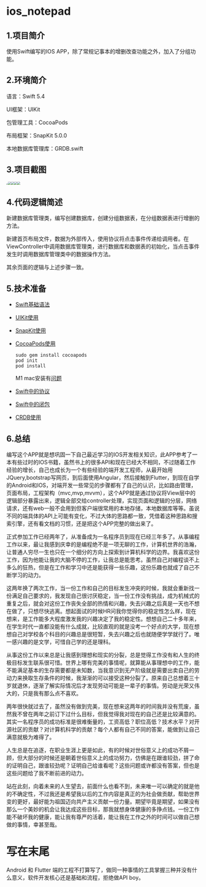 # ios_notepad

## 1.项目简介

使用Swift编写的IOS APP，除了常规记事本的增删改查功能之外，加入了分组功能。

## 2.环境简介

语言：Swift 5.4

UI框架：UIKit

包管理工具：CocoaPods

布局框架：SnapKit 5.0.0

本地数据库管理库：GRDB.swift

## 3.项目截图

<img src="https://img-blog.csdnimg.cn/56b9067b42d64e0790bd8dce4755082a.png" style="zoom: 25%;" /><img src="https://img-blog.csdnimg.cn/b9eaa8f15e22495ba23a459167b9294c.png" style="zoom: 50%;" /><img src="https://img-blog.csdnimg.cn/3f36ad8153c14385a00aba8fbce730ba.png" style="zoom:50%;" /><img src="https://img-blog.csdnimg.cn/3474e1c07636435f88409bea199596d8.png" style="zoom:50%;" /><img src="https://img-blog.csdnimg.cn/e4e83d9a8a43436d9bf1673cb3fef2f4.png" style="zoom: 50%;" />

## 4.代码逻辑简述

新建数据库管理类，编写创建数据库，创建分组数据表，在分组数据表进行增删的方法。

新建首页布局文件，数据为外部传入，使用协议将点击事件传递给调用者。在ViewController中调用数据库管理类，进行数据库和数据表的初始化，当点击事件发生时调用数据库管理类中的数据操作方法。

其余页面的逻辑与上述步骤一致。

## 5.技术准备

- [Swift基础语法](https://docs.swift.org/swift-book/GuidedTour/GuidedTour.html)

- [UIKit使用](https://developer.apple.com/documentation/uikit/)

- [SnapKit使用](http://snapkit.io/docs/)

- [CocoaPods使用](https://cocoapods.org/)

  ```
  sudo gem install cocoapods
  pod init
  pod install
  ```

  M1 mac安装有[问题](https://github.com/CocoaPods/CocoaPods/issues/10723)

- [Swift中的协议](https://docs.swift.org/swift-book/LanguageGuide/Protocols.html)

- [Swift中的闭包](https://docs.swift.org/swift-book/LanguageGuide/Closures.html)

- [CRDB使用](https://github.com/groue/GRDB.swift)

## 6.总结

编写这个APP就是想巩固一下自己最近学习的IOS开发相关知识，此APP参考了一本有些过时的IOS书籍，虽然书上的很多API和现在已经大不相同，不过随着工作经验的增长，自己也成长为一个有些经验的端开发工程师，从最开始用JQuery,bootstrap写网页，到后面使用Angular，然后接触到Flutter，到现在自学的Android和IOS，对端开发一些常见的步骤都有了自己的认识，比如路由管理，页面布局，工程架构（mvc,mvp,mvvm），这个APP就是通过协议将View层中的逻辑部分暴露出来，逻辑全部交给controller处理，实现页面和逻辑的分层，网络请求，还有web一般不会用到但客户端很常用的本地存储，本地数据库等等。虽说不同的端具体的API上可能有变化，不过大体的思路都一致，凭借着这种思路和搜索引擎，还有看文档的习惯，还是把这个APP完整的做出来了。

正式参加工作已经两年了，从准备成为一名程序员到现在已经三年多了。从事编程工作以来，最让我感到庆幸的是编程绝不是一项无聊的工作，计算机世界的浩瀚，让普通人穷尽一生也只在一个细分的方向上探索到计算机科学的边界。我喜欢这份工作，因为他能让我的大脑不停的工作，让我总是能思考。虽然自己对编程谈不上多么的狂热，但是在工作和学习中还是能获得一些乐趣，这份乐趣也就成了自己不断学习的动力。

这两年换了两次工作，当一份工作和自己的目标发生冲突的时候，我就会重新找一份满足自己要求的，我发现自己很讨厌稳定，当一份工作没有挑战，成为机械式的重复之后，就会对这份工作丧失全部的热情和兴趣，失去兴趣之后真是一天也不想在做了，只想尽快逃离。想起面试的时候HR问我你觉得你的稳定性怎么样，现在想来，是工作能多大程度激发我的兴趣决定了我的稳定性。想想自己二十多年来，在学生时代一直都没能有什么成就，比较直观的就是没考一个好点的大学，现在想想自己对学校各个科目的兴趣总是很短暂，失去兴趣之后也就随便学学就行了。唯一感兴趣的是文学，可惜自己学的还是理科。

从事这份工作以来总是让我感到理想和现实的分裂，总是觉得工作没有和人生的终极目标发生联系很可惜。世界上哪有完美的事情呢，就算能从事理想中的工作，能不能满足基本的生存需要都是未知数，当我意识到无产阶级就是需要出卖自己的劳动力来换取生存条件的时候，我渐渐的可以接受这种分裂了。原来自己总想着三十岁就退休，逐渐了解实际情况后才发现劳动可能是一辈子的事情。劳动是光荣又伟大的，只是我有那么点不喜欢。

两年很快就过去了，虽然没有做到完美，现在想来这两年的时间我并没有荒废，虽然我不曾在两年之前订下过什么目标，但我觉得我对现在的自己还是比较满意的。其实一名程序员的成功标准是很难衡量的，工资高低？职位高低？技术水平？对开源社区的贡献？对计算机科学的贡献？每个人都有自己不同的答案，能做到让自己满意就极为难得了。

人生总是在追逐，在职业生涯上更是如此，有的时候对世俗意义上的成功不屑一顾，但大部分的时候还是朝着世俗意义上的成功努力，仿佛是在跟谁较劲，拼了命的证明自己，跟谁较劲呢？证明自己给谁看呢？这些问题或许都没有答案，但也是这些问题给了我不断前进的动力。

站在此刻，向着未来的人生望去，前面什么也看不到，未来唯一可以确定的就是他的不确定性，不过我还是希望我以后的工作内容是真正的为社会做贡献，帮助世界变的更好，最好能为祖国迈向共产主义贡献一份力量。期望毕竟是期望，如果没有那么一个美妙的机会让我达成这些目标，那我就想身体健康的多挣点钱。一份工作能不破坏我的健康，能让我有尊严的活着，能让我在工作之外的时间可以做自己想做的事情，幸甚至哉。

# 写在末尾

Android 和 Flutter 端的工程不打算写了，做同一种事情的工具掌握三种并没有什么意义，软件开发核心还是基础和流程，拒绝做API boy。
